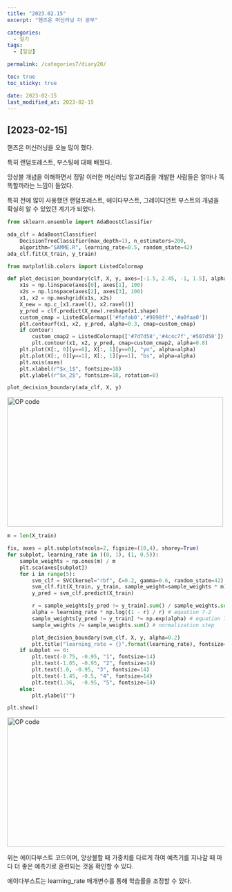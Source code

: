 ```yaml
---
title: "2023.02.15"
excerpt: "핸즈온 머신러닝 더 공부"

categories:
  - 일기
tags:
  - [일상]

permalink: /categories7/diary20/

toc: true
toc_sticky: true

date: 2023-02-15
last_modified_at: 2023-02-15
---
```


## [2023-02-15]

핸즈온 머신러닝을 오늘 많이 했다.

특히 랜덤포레스트, 부스팅에 대해 배웠다.

앙상블 개념을 이해하면서 정말 이러한 머신러닝 알고리즘을 개발한 사람들은 얼마나 똑똑할까라는 느낌이 들었다. 

특히 전에 많이 사용했던 랜덤포레스트, 에이다부스트, 그레이디언트 부스트의 개념을 확실히 알 수 있었던 계기가 되었다. 



```python
from sklearn.ensemble import AdaBoostClassifier

ada_clf = AdaBoostClassifier(
    DecisionTreeClassifier(max_depth=1), n_estimators=200,
    algorithm="SAMME.R", learning_rate=0.5, random_state=42)
ada_clf.fit(X_train, y_train)

```
```python
from matplotlib.colors import ListedColormap

def plot_decision_boundary(clf, X, y, axes=[-1.5, 2.45, -1, 1.5], alpha=0.5, contour=True):
    x1s = np.linspace(axes[0], axes[1], 100)
    x2s = np.linspace(axes[2], axes[3], 100)
    x1, x2 = np.meshgrid(x1s, x2s)
    X_new = np.c_[x1.ravel(), x2.ravel()]
    y_pred = clf.predict(X_new).reshape(x1.shape)
    custom_cmap = ListedColormap(['#fafab0','#9898ff','#a0faa0'])
    plt.contourf(x1, x2, y_pred, alpha=0.3, cmap=custom_cmap)
    if contour:
        custom_cmap2 = ListedColormap(['#7d7d58','#4c4c7f','#507d50'])
        plt.contour(x1, x2, y_pred, cmap=custom_cmap2, alpha=0.8)
    plt.plot(X[:, 0][y==0], X[:, 1][y==0], "yo", alpha=alpha)
    plt.plot(X[:, 0][y==1], X[:, 1][y==1], "bs", alpha=alpha)
    plt.axis(axes)
    plt.xlabel(r"$x_1$", fontsize=18)
    plt.ylabel(r"$x_2$", fontsize=18, rotation=0)
```

```python
plot_decision_boundary(ada_clf, X, y)
```
<img src="../../assets/images/021502.png" width="500px" height="300px" title="OP code 예시" alt="OP code"><img><br/>

```python
m = len(X_train)

fix, axes = plt.subplots(ncols=2, figsize=(10,4), sharey=True)
for subplot, learning_rate in ((0, 1), (1, 0.5)):
    sample_weights = np.ones(m) / m
    plt.sca(axes[subplot])
    for i in range(5):
        svm_clf = SVC(kernel="rbf", C=0.2, gamma=0.6, random_state=42)
        svm_clf.fit(X_train, y_train, sample_weight=sample_weights * m)
        y_pred = svm_clf.predict(X_train)

        r = sample_weights[y_pred != y_train].sum() / sample_weights.sum() # equation 7-1
        alpha = learning_rate * np.log((1 - r) / r) # equation 7-2
        sample_weights[y_pred != y_train] *= np.exp(alpha) # equation 7-3
        sample_weights /= sample_weights.sum() # normalization step

        plot_decision_boundary(svm_clf, X, y, alpha=0.2)
        plt.title("learning_rate = {}".format(learning_rate), fontsize=16)
    if subplot == 0:
        plt.text(-0.75, -0.95, "1", fontsize=14)
        plt.text(-1.05, -0.95, "2", fontsize=14)
        plt.text(1.0, -0.95, "3", fontsize=14)
        plt.text(-1.45, -0.5, "4", fontsize=14)
        plt.text(1.36,  -0.95, "5", fontsize=14)
    else:
        plt.ylabel("")

plt.show()
```

<img src="../../assets/images/021501.png" width="700px" height="300px" title="OP code 예시" alt="OP code"><img><br/>

위는 에이다부스트 코드이며, 앙상블할 때 가중치를 다르게 하여 예측기를 지나갈 때 마다 더 좋은 예측기로 훈련되는 것을 확인할 수 있다. 


에이다부스트는 learning_rate 매개변수를 통해 학습률을 조정할 수 있다. 